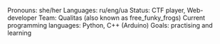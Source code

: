 Pronouns: she/her
Languages: ru/eng/ua
Status: CTF player, Web-developer
Team: Qualitas (also known as free_funky_frogs)
Current programming languages: Python, C++ (Arduino)
Goals: practising and learning
